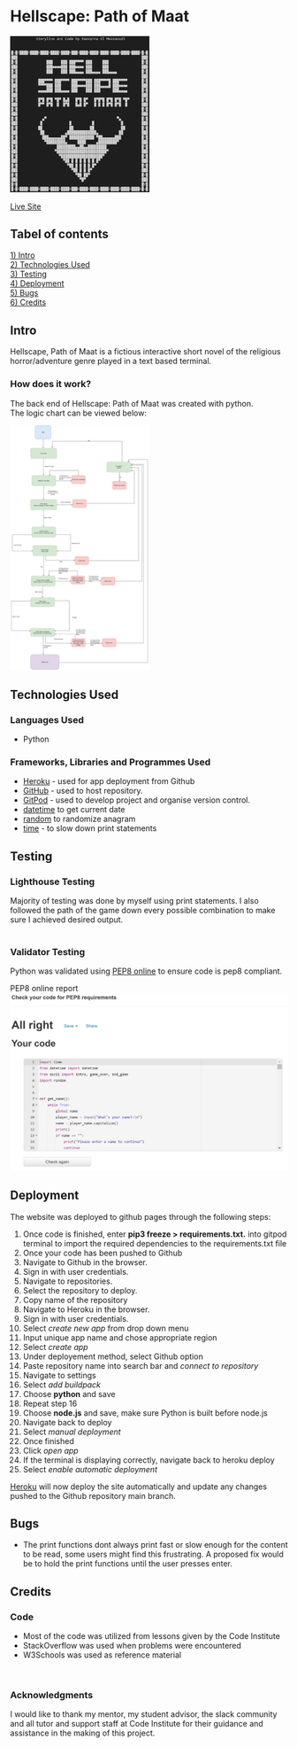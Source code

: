 # Hellscape: Path of Maat

<img src="images/hellscape_screenshot.JPG" alt="game intro" width="50%" height="50%">

<a href=https://hellscape-path-of-maat.herokuapp.com>Live Site</a>

## Tabel of contents
<a href="#intro">1) Intro</a><br>
<a href="#tech">2) Technologies Used</a><br>
<a href="#testing">3) Testing</a><br>
<a href="#deployment">4) Deployment</a><br>
<a href="#bugs">5) Bugs</a><br>
<a href="#credit">6) Credits</a><br>

<h2 id="intro">Intro</h2>

Hellscape, Path of Maat is a fictious interactive short novel of the religious horror/adventure genre played in a text based terminal.


<h3 id="overview4">How does it work?</h3>

The back end of Hellscape: Path of Maat was created with python.<br>
The logic chart can be viewed below: 

<img src="images/hellscape-project3.png" alt="game intro" width="50%" height="50%">


<br>
<h2 id="tech">Technologies Used</h2>
<h3>Languages Used</h3>
<ul>
<li>Python</li>
</ul>


<h3 id="tech2">Frameworks, Libraries and Programmes Used</h3> 
<ul>
<li><a href="https://www.heroku.com/" target="_blank">Heroku</a> - used for app deployment from Github</li>
<li><a href="https://github.com/" target="_blank">GitHub</a> - used to host repository.</li>
<li><a href="https://www.gitpod.io/" target="_blank">GitPod</a> - used to develop project and organise version control.</li>
<li><a href="https://docs.python.org/3/library/datetime.html#module-datetime" target="_blank">datetime</a> to get current date</li>
<li><a href="https://docs.python.org/3/library/random.html" target="_blank">random</a> to randomize anagram</li>
<li><a href="https://docs.python.org/3/library/time.html" target="_blank">time</a> - to slow down print statements</li>
</ul>


<h2 id="testing">Testing</h2>

<h3>Lighthouse Testing</h3>
Majority of testing was done by myself using print statements. I also followed the path of the game down every possible combination to make sure I achieved desired output.<br><br>

 


<h3>Validator Testing</h3>

Python was validated using [PEP8 online](http://pep8online.com/) to ensure code is pep8 compliant. 

 PEP8 online report
  ![Alt text](images/pep8.JPG)

<h2 id="deployment">Deployment</h2>

The website was deployed to github pages through the following steps:
<ol>
<li>Once code is finished, enter <strong>pip3 freeze > requirements.txt.</strong> into gitpod terminal to import the required dependencies to the requirements.txt file</li>
<li>Once your code has been pushed to Github</li>
<li>Navigate to Github in the browser.</li>
<li>Sign in with user credentials.</li>
<li>Navigate to repositories.</li>
<li>Select the repository to deploy.</li>
<li>Copy name of the repository</li>
<li>Navigate to Heroku in the browser.</li>
<li>Sign in with user credentials.</li>
<li>Select <em>create new app</em> from drop down menu</li>
<li>Input unique app name and chose appropriate region</li>
<li>Select <em>create app</em></li>
<li>Under deployement method, select Github option</li>
<li>Paste repository name into search bar and <em>connect to repository</em></li>
<li>Navigate to settings</li>
<li>Select <em>add buildpack</em></li>
<li>Choose <strong>python</strong> and save</li>
<li>Repeat step 16 </li>
<li>Choose <strong>node.js</strong> and save, make sure Python is built before node.js</li>
<li>Navigate back to deploy</li>
<li>Select <em>manual deployment</em></li>
<li>Once finished</li>
<li>Click <em>open app</em></li>
<li>If the terminal is displaying correctly, navigate back to heroku deploy</li>
<li>Select <em>enable automatic deployment</em></li>

</ol>



<a href="https://www.heroku.com/" target="_blank">Heroku</a> will now deploy the site automatically and update any changes pushed to the Github repository main branch.

<h2 id="bugs">Bugs</h2> 
<ul>
<li>The print functions dont always print fast or slow enough for the content to be read, some users might find this frustrating. A proposed fix would be to hold the print functions until the user presses enter.</li>

</ul>

<h2 id="credit">Credits</h2> 
<h3 id="credit2">Code</h3>
<ul>
<li>Most of the code was utilized from lessons given by the Code Institute</li>
<li>StackOverflow was used when problems were encountered</li>
<li>W3Schools was used as reference material</li>
</ul>
<br>
<h3 id="credit4">Acknowledgments</h3>
I would like to thank my mentor, my student advisor, the slack community and all tutor and support staff at Code Institute for their guidance and assistance in the making of this project. 
